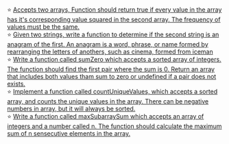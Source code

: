 :star: [Accepts two arrays, Function should return true if every value in the array has it's corresponding value squared in the second array. The frequency of values must be the same.](https://github.com/oucar/Data-Structures-Algorithms/blob/master/JS-%20Array/squaredFreqSame.js)<br>
:star: [Given two strings, write a function to determine if the second string is an anagram of the first. An anagram is a word, phrase, or name formed by rearranging the letters of anothers, such as cinema, formed from iceman](https://github.com/oucar/Data-Structures-Algorithms/blob/master/JS-%20Array/anagram.js)<br>
:star: [Write a function called sumZero which accepts a sorted array of integers. The function should find the first pair where the sum is 0. Return an array that includes both values tham sum to zero or undefined if a pair does not exists.](https://github.com/oucar/Data-Structures-Algorithms/blob/master/JS-%20Array/sumZero.js)<br>
:star: [Implement a function called countUniqueValues, which accepts a sorted array, and counts the unique values in the array. There can be negative numbers in array, but it will always be sorted.](https://github.com/oucar/Data-Structures-Algorithms/blob/master/JS-%20Array/countUnique.js)<br>
:star: [Write a function called maxSubarraySum which accepts an array of integers and a number called n. The function should calculate the maximum sum of n sensecutive elements in the array.](https://github.com/oucar/Data-Structures-Algorithms/blob/master/JS-%20Array/countUnique.js)<br>
